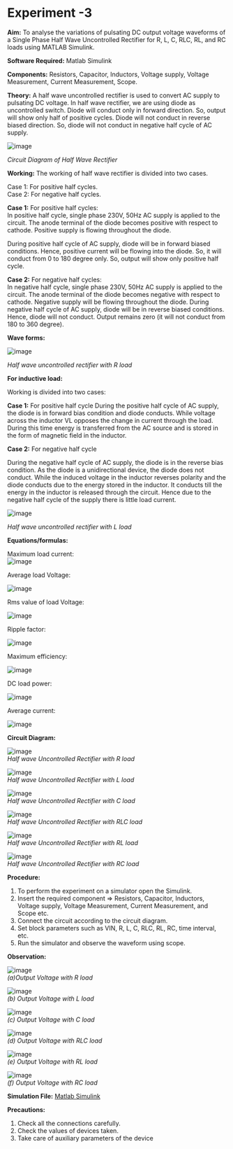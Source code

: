# Experiment -3

**Aim:** To analyse the variations of pulsating DC output voltage waveforms of a Single Phase Half Wave Uncontrolled Rectifier for R, L, C, RLC, RL, and RC loads using MATLAB Simulink.  

**Software Required:** Matlab Simulink 

**Components:** Resistors, Capacitor, Inductors, Voltage supply, Voltage Measurement, Current Measurement, Scope.  

**Theory:** A half wave uncontrolled rectifier is used to convert AC supply to pulsating DC voltage. In half wave rectifier, we are using diode as uncontrolled switch. Diode will conduct only in forward direction. So, output will show only half of positive cycles. Diode will not conduct in reverse biased direction. So, diode will not conduct in negative half cycle of AC supply.  
 
 ![image](https://user-images.githubusercontent.com/43489758/129491718-a70ae3b4-790e-4f12-bd67-047603cc7599.png)

*Circuit Diagram of Half Wave Rectifier*

**Working:**  The working of half wave rectifier is divided into two cases.  

Case 1: For positive half cycles.  
Case 2: For negative half cycles.  

**Case 1:** For positive half cycles:   
In positive half cycle, single phase 230V, 50Hz AC supply is applied to the circuit. The anode terminal of the diode becomes positive with respect to cathode. Positive supply is flowing throughout the diode.

During positive half cycle of AC supply, diode will be in forward biased conditions. Hence, positive current will be flowing into the diode. So, it will conduct from 0 to 180 degree only. So, output will show only positive half cycle.

**Case 2:** For negative half cycles:   
In negative half cycle, single phase 230V, 50Hz AC supply is applied to the circuit. The anode terminal of the diode becomes negative with respect to cathode. Negative supply will be flowing throughout the diode.
During negative half cycle of AC supply, diode will be in reverse biased conditions. Hence, diode will not conduct. Output remains zero (it will not conduct from 180 to 360 degree).   

**Wave forms:** 

 ![image](https://user-images.githubusercontent.com/43489758/129491729-b27f73f8-c311-467e-a7cf-470e1efc2c0f.png)  

*Half wave uncontrolled rectifier with R load*  

**For inductive load:**  

Working is divided into two cases:

**Case 1:** For positive half cycle
During the positive half cycle of AC supply, the diode is in forward bias condition and diode conducts. While voltage across the inductor VL opposes the change in current through the load. During this time energy is transferred from the AC source and is stored in the form of magnetic field in the inductor.

**Case 2:** For negative half cycle

During the negative half cycle of AC supply, the diode is in the reverse bias condition. As the diode is a unidirectional device, the diode does not conduct. While the induced voltage in the inductor reverses polarity and the diode conducts due to the energy stored in the inductor. It conducts till the energy in the inductor is released through the circuit. Hence due to the negative half cycle of the supply there is little load current. 
 
 ![image](https://user-images.githubusercontent.com/43489758/129491735-a871c80c-b952-48fb-b4c5-3c0709a5fd46.png)  

*Half wave uncontrolled rectifier with L load*  

**Equations/formulas:**   

Maximum load current:   
 ![image](https://user-images.githubusercontent.com/43489758/129491782-5fe5ce68-b6aa-4c7f-9190-18766e5a69d5.png)


Average load Voltage:   

 ![image](https://user-images.githubusercontent.com/43489758/129491767-955ed2f7-44b1-4e57-84df-d8dda3bdaf98.png)


Rms value of load Voltage:   

![image](https://user-images.githubusercontent.com/43489758/129491763-26876e15-e405-4367-b48c-dd25a722364c.png)

Ripple factor:   

![image](https://user-images.githubusercontent.com/43489758/129491761-19c6498a-c77b-48e0-b673-2402484bb07f.png)


Maximum efficiency:  

 ![image](https://user-images.githubusercontent.com/43489758/129491760-88d40b27-7002-4c68-bcd5-579140cfe53c.png)


DC load power:  

 ![image](https://user-images.githubusercontent.com/43489758/129491759-240f89aa-c1fc-4bea-846e-8940dc7e2080.png)


Average current:  

 ![image](https://user-images.githubusercontent.com/43489758/129491756-9c6c4636-76f9-414a-beae-1e4126f6845f.png)

**Circuit Diagram:**

![image](https://user-images.githubusercontent.com/43489758/130924089-3e6e4138-8d41-4e0b-bdbc-642e14ce9c60.png)    
*Half wave Uncontrolled Rectifier with R load*  

![image](https://user-images.githubusercontent.com/43489758/130924141-8071e083-a567-4bf0-871f-cf5d88d1c0ac.png)  
*Half wave Uncontrolled Rectifier with L load*  

![image](https://user-images.githubusercontent.com/43489758/130924175-0d4b0504-1eea-4dfa-aa62-0d4eebfab006.png)  
*Half wave Uncontrolled Rectifier with C load*  

![image](https://user-images.githubusercontent.com/43489758/130924192-d330c7fb-d7e6-4b73-9baf-f0f8a7576df4.png)   
*Half wave Uncontrolled Rectifier with RLC load*  

![image](https://user-images.githubusercontent.com/43489758/130924206-da9d7056-5c9a-401d-8f25-a21207179860.png)   
*Half wave Uncontrolled Rectifier with RL load*  

![image](https://user-images.githubusercontent.com/43489758/130924216-8956cd28-391a-42db-8d1a-6d04f7177bc2.png)   
*Half wave Uncontrolled Rectifier with RC load*  


**Procedure:** 
  
1.	To perform the experiment on a simulator open the Simulink. 
2.	Insert the required component => Resistors, Capacitor, Inductors, Voltage supply, Voltage Measurement, Current Measurement, and Scope etc.
3.	Connect the circuit according to the circuit diagram. 
4.	Set block parameters such as VIN, R, L, C, RLC, RL, RC, time interval, etc.
5.	Run the simulator and observe the waveform using scope.

**Observation:** 

![image](https://user-images.githubusercontent.com/43489758/130924238-c26ebace-5aa4-4cff-b804-a4a24db65d7e.png)  
*(a)Output Voltage with R load*

![image](https://user-images.githubusercontent.com/43489758/130924257-d42c1185-708b-4689-96fa-193d01f02a8c.png)  
*(b) Output Voltage with L load*   

![image](https://user-images.githubusercontent.com/43489758/130924283-7aea6701-39bd-4c21-b4c2-140c5babdc68.png)  
*(c) Output Voltage with C load*  

![image](https://user-images.githubusercontent.com/43489758/130924296-768ce6a3-d519-4fc8-acb6-964ca26030d3.png)  
*(d) Output Voltage with RLC load*  

![image](https://user-images.githubusercontent.com/43489758/130924315-995628b0-082c-483f-9bf6-ec480077b424.png)  
*(e) Output Voltage with RL load*  

![image](https://user-images.githubusercontent.com/43489758/130924334-cfba82ce-1a87-4551-930f-d34e7668264c.png)  
*(f) Output Voltage with RC load*  

**Simulation File:**
[Matlab Simulink](https://matlab.mathworks.com/)

**Precautions:**

1. Check all the connections carefully.
2. Check the values of devices taken.
3. Take care of auxiliary parameters of the device

